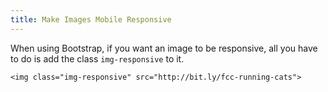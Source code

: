 ```yaml
---
title: Make Images Mobile Responsive
---
```

When using Bootstrap, if you want an image to be responsive, all you have to do is add the class `img-responsive` to it.

    <img class="img-responsive" src="http://bit.ly/fcc-running-cats">